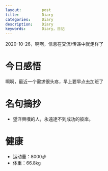```yaml
---
layout:     	post
title:      	Diary
categories: 	Diary
description:   	Diary
keywords: 		Diary，日记 
---
```


2020-10-26，啊啊，信息在交流/传递中就走样了

# 今日感悟

啊啊，最近一个需求很头疼，早上要早点去加班了

# 名句摘抄

-  望洋興嘆的人，永遠達不到成功的彼岸。

# 健康

- 运动量：8000步
- 体重：66.8kg









